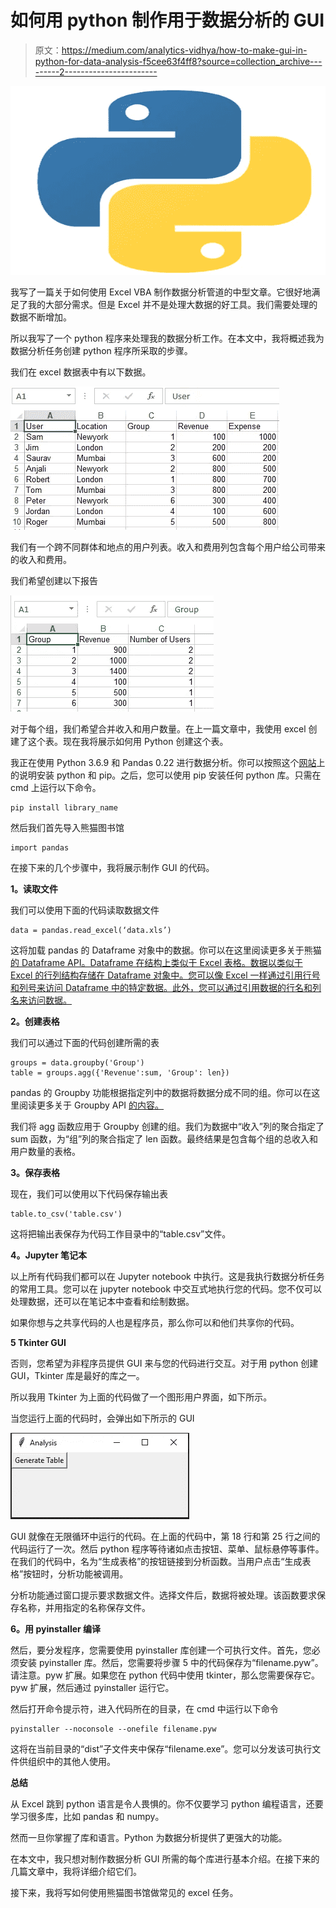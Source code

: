 # 如何用 python 制作用于数据分析的 GUI

> 原文：<https://medium.com/analytics-vidhya/how-to-make-gui-in-python-for-data-analysis-f5cee63f4ff8?source=collection_archive---------2----------------------->

![](img/60320e5888176bf68c20903261118a44.png)

我写了一篇关于如何使用 Excel VBA 制作数据分析管道的中型文章。它很好地满足了我的大部分需求。但是 Excel 并不是处理大数据的好工具。我们需要处理的数据不断增加。

所以我写了一个 python 程序来处理我的数据分析工作。在本文中，我将概述我为数据分析任务创建 python 程序所采取的步骤。

我们在 excel 数据表中有以下数据。

![](img/e62e8534581ab44bc97b4af9dc33619e.png)

我们有一个跨不同群体和地点的用户列表。收入和费用列包含每个用户给公司带来的收入和费用。

我们希望创建以下报告

![](img/cc065d20bd5942f89728464a0bf0c36a.png)

对于每个组，我们希望合并收入和用户数量。在上一篇文章中，我使用 excel 创建了这个表。现在我将展示如何用 Python 创建这个表。

我正在使用 Python 3.6.9 和 Pandas 0.22 进行数据分析。你可以按照这个[网站](https://www.liquidweb.com/kb/install-pip-windows/)上的说明安装 python 和 pip。之后，您可以使用 pip 安装任何 python 库。只需在 cmd 上运行以下命令。

```
pip install library_name
```

然后我们首先导入熊猫图书馆

```
import pandas
```

在接下来的几个步骤中，我将展示制作 GUI 的代码。

**1。读取文件**

我们可以使用下面的代码读取数据文件

```
data = pandas.read_excel(‘data.xls’)
```

这将加载 pandas 的 Dataframe 对象中的数据。你可以在这里阅读更多关于熊猫[的 Dataframe API。Dataframe 在结构上类似于 Excel 表格。数据以类似于 Excel 的行列结构存储在 Dataframe 对象中。您可以像 Excel 一样通过引用行号和列号来访问 Dataframe 中的特定数据。此外，您可以通过引用数据的行名和列名来访问数据。](https://pandas.pydata.org/pandas-docs/stable/reference/api/pandas.DataFrame.html)

**2。创建表格**

我们可以通过下面的代码创建所需的表

```
groups = data.groupby('Group')
table = groups.agg({'Revenue':sum, 'Group': len})
```

pandas 的 Groupby 功能根据指定列中的数据将数据分成不同的组。你可以在这里阅读更多关于 Groupby API [的内容。](https://pandas.pydata.org/pandas-docs/stable/reference/groupby.html)

我们将 agg 函数应用于 Groupby 创建的组。我们为数据中“收入”列的聚合指定了 sum 函数，为“组”列的聚合指定了 len 函数。最终结果是包含每个组的总收入和用户数量的表格。

**3。保存表格**

现在，我们可以使用以下代码保存输出表

```
table.to_csv('table.csv')
```

这将把输出表保存为代码工作目录中的“table.csv”文件。

**4。Jupyter 笔记本**

以上所有代码我们都可以在 Jupyter notebook 中执行。这是我执行数据分析任务的常用工具。您可以在 jupyter notebook 中交互式地执行您的代码。您不仅可以处理数据，还可以在笔记本中查看和绘制数据。

如果你想与之共享代码的人也是程序员，那么你可以和他们共享你的代码。

**5 Tkinter GUI**

否则，您希望为非程序员提供 GUI 来与您的代码进行交互。对于用 python 创建 GUI，Tkinter 库是最好的库之一。

所以我用 Tkinter 为上面的代码做了一个图形用户界面，如下所示。

当您运行上面的代码时，会弹出如下所示的 GUI

![](img/28858a855b94a2d1153a1c21fa140cef.png)

GUI 就像在无限循环中运行的代码。在上面的代码中，第 18 行和第 25 行之间的代码运行了一次。然后 python 程序等待诸如点击按钮、菜单、鼠标悬停等事件。在我们的代码中，名为“生成表格”的按钮链接到分析函数。当用户点击“生成表格”按钮时，分析功能被调用。

分析功能通过窗口提示要求数据文件。选择文件后，数据将被处理。该函数要求保存名称，并用指定的名称保存文件。

**6。用 pyinstaller 编译**

然后，要分发程序，您需要使用 pyinstaller 库创建一个可执行文件。首先，您必须安装 pyinstaller 库。然后，您需要将步骤 5 中的代码保存为“filename.pyw”。请注意。pyw 扩展。如果您在 python 代码中使用 tkinter，那么您需要保存它。pyw 扩展，然后通过 pyinstaller 运行它。

然后打开命令提示符，进入代码所在的目录，在 cmd 中运行以下命令

```
pyinstaller --noconsole --onefile filename.pyw
```

这将在当前目录的“dist”子文件夹中保存“filename.exe”。您可以分发该可执行文件供组织中的其他人使用。

**总结**

从 Excel 跳到 python 语言是令人畏惧的。你不仅要学习 python 编程语言，还要学习很多库，比如 pandas 和 numpy。

然而一旦你掌握了库和语言。Python 为数据分析提供了更强大的功能。

在本文中，我只想对制作数据分析 GUI 所需的每个库进行基本介绍。在接下来的几篇文章中，我将详细介绍它们。

接下来，我将写如何使用熊猫图书馆做常见的 excel 任务。